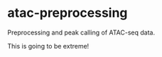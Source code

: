 # atac-preprocessing
Preprocessing and peak calling of ATAC-seq data. 

This is going to be extreme!

